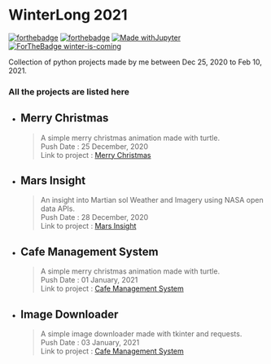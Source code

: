 # WinterLong 2021

[![forthebadge](https://forthebadge.com/images/badges/built-with-love.svg)](https://forthebadge.com)
[![forthebadge](https://forthebadge.com/images/badges/made-with-python.svg)](https://forthebadge.com)
[![Made withJupyter](https://img.shields.io/badge/Made%20with-Jupyter-orange?style=for-the-badge&logo=Jupyter)](https://jupyter.org/try)
[![ForTheBadge winter-is-coming](http://ForTheBadge.com/images/badges/winter-is-coming.svg)](http://ForTheBadge.com)

Collection of python projects made by me between Dec 25, 2020 to Feb 10, 2021.

### All the projects are listed here

* ## Merry Christmas
	> A simple merry christmas animation made with turtle.\
	> Push Date : 25 December, 2020 \
	> Link to project : [Merry Christmas](https://github.com/pyGuru123/WinterLong-2021/tree/main/Merry%20Christmas)

* ## Mars Insight
	> An insight into Martian sol Weather and Imagery using NASA open data APIs.\
	> Push Date : 28 December, 2020 \
	> Link to project : [Mars Insight](https://github.com/pyGuru123/Python-Space-Science/tree/main/Mars%20InSight)

* ## Cafe Management System
	> A simple merry christmas animation made with turtle.\
	> Push Date : 01 January, 2021 \
	> Link to project : [Cafe Management System](https://github.com/pyGuru123/WinterLong-2021/tree/main/Cafe%20Management%20System)

* ## Image Downloader
	> A simple image downloader made with tkinter and requests.\
	> Push Date : 03 January, 2021 \
	> Link to project : [Cafe Management System](https://github.com/pyGuru123/WinterLong-2021/tree/main/Image%20Downloader)